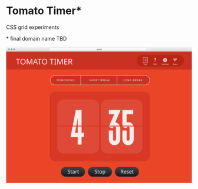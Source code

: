 # Tomato Timer\*

CSS grid experiments

\* final domain name TBD

![screenshot](https://raw.githubusercontent.com/jm3/pomo/master/docs/pomo-comp.svg?sanitize=true&v=fcf919c)
